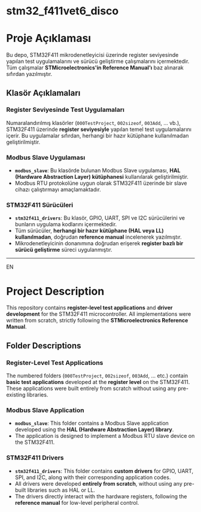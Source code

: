 # stm32_f411vet6_disco

# Proje Açıklaması

Bu depo, STM32F411 mikrodenetleyicisi üzerinde register seviyesinde yapılan test uygulamalarını ve sürücü geliştirme çalışmalarını içermektedir. Tüm çalışmalar **STMicroelectronics'in Reference Manual'ı** baz alınarak sıfırdan yazılmıştır.

## Klasör Açıklamaları

### **Register Seviyesinde Test Uygulamaları**
Numaralandırılmış klasörler (`000TestProject`, `002sizeof`, `003Add`, ... vb.), STM32F411 üzerinde **register seviyesiyle** yapılan temel test uygulamalarını içerir. Bu uygulamalar sıfırdan, herhangi bir hazır kütüphane kullanılmadan geliştirilmiştir.

### **Modbus Slave Uygulaması**
- **`modbus_slave`**: Bu klasörde bulunan Modbus Slave uygulaması, **HAL (Hardware Abstraction Layer) kütüphanesi** kullanılarak geliştirilmiştir.
- Modbus RTU protokolüne uygun olarak STM32F411 üzerinde bir slave cihazı çalıştırmayı amaçlamaktadır.

### **STM32F411 Sürücüleri**
- **`stm32f411_drivers`**: Bu klasör, GPIO, UART, SPI ve I2C sürücülerini ve bunların uygulama kodlarını içermektedir.
- Tüm sürücüler, **herhangi bir hazır kütüphane (HAL veya LL) kullanılmadan**, doğrudan **reference manual** incelenerek yazılmıştır.
- Mikrodenetleyicinin donanımına doğrudan erişerek **register bazlı bir sürücü geliştirme** süreci uygulanmıştır.

---
EN
# Project Description

This repository contains **register-level test applications** and **driver development** for the STM32F411 microcontroller. All implementations were written from scratch, strictly following the **STMicroelectronics Reference Manual**.

## Folder Descriptions

### **Register-Level Test Applications**
The numbered folders (`000TestProject`, `002sizeof`, `003Add`, ... etc.) contain **basic test applications** developed at the **register level** on the STM32F411. These applications were built entirely from scratch without using any pre-existing libraries.

### **Modbus Slave Application**
- **`modbus_slave`**: This folder contains a Modbus Slave application developed using the **HAL (Hardware Abstraction Layer) library**.
- The application is designed to implement a Modbus RTU slave device on the STM32F411.

### **STM32F411 Drivers**
- **`stm32f411_drivers`**: This folder contains **custom drivers** for GPIO, UART, SPI, and I2C, along with their corresponding application codes.
- All drivers were developed **entirely from scratch**, without using any pre-built libraries such as HAL or LL.
- The drivers directly interact with the hardware registers, following the **reference manual** for low-level peripheral control.
